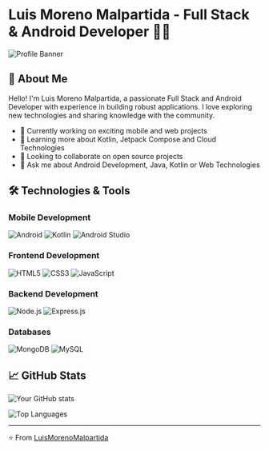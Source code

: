# Luis Moreno Malpartida - Full Stack & Android Developer 👨‍💻

![Profile Banner](https://via.placeholder.com/1200x400) <!-- Puedes reemplazar esto con una imagen real -->

## 👋 About Me
Hello! I'm Luis Moreno Malpartida, a passionate Full Stack and Android Developer with experience in building robust applications. I love exploring new technologies and sharing knowledge with the community.

- 🔭 Currently working on exciting mobile and web projects
- 🌱 Learning more about Kotlin, Jetpack Compose and Cloud Technologies
- 👯 Looking to collaborate on open source projects
- 💬 Ask me about Android Development, Java, Kotlin or Web Technologies

## 🛠️ Technologies & Tools
### Mobile Development
![Android](https://img.shields.io/badge/Android-3DDC84?style=for-the-badge&logo=android&logoColor=white)
![Kotlin](https://img.shields.io/badge/Kotlin-0095D5?&style=for-the-badge&logo=kotlin&logoColor=white)
![Android Studio](https://img.shields.io/badge/Android_Studio-3DDC84?style=for-the-badge&logo=android-studio&logoColor=white)

### Frontend Development
![HTML5](https://img.shields.io/badge/HTML5-E34F26?style=for-the-badge&logo=html5&logoColor=white)
![CSS3](https://img.shields.io/badge/CSS3-1572B6?style=for-the-badge&logo=css3&logoColor=white)
![JavaScript](https://img.shields.io/badge/JavaScript-F7DF1E?style=for-the-badge&logo=javascript&logoColor=black)

### Backend Development
![Node.js](https://img.shields.io/badge/Node.js-43853D?style=for-the-badge&logo=node.js&logoColor=white)
![Express.js](https://img.shields.io/badge/Express.js-404D59?style=for-the-badge)

### Databases
![MongoDB](https://img.shields.io/badge/MongoDB-4EA94B?style=for-the-badge&logo=mongodb&logoColor=white)
![MySQL](https://img.shields.io/badge/MySQL-005C84?style=for-the-badge&logo=mysql&logoColor=white)

## 📈 GitHub Stats
![Your GitHub stats](https://github-readme-stats.vercel.app/api?username=LuisMorenoMalpartida&show_icons=true&theme=radical)

![Top Languages](https://github-readme-stats.vercel.app/api/top-langs/?username=LuisMorenoMalpartida&layout=compact&theme=radical)


---

⭐️ From [LuisMorenoMalpartida](https://github.com/LuisMorenoMalpartida)
